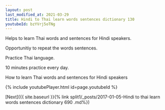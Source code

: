 ```yaml
---
layout: post
last_modified_at: 2021-03-29
title: Hindi to Thai learn words sentences dictionary 130 
youtubeId: bzYVrj5oTNg
---
```

 
 
Helps to learn Thai words and sentences for Hindi speakers.

Opportunitiy to repeat the words sentences. 

Practice Thai language. 
 
10 minutes practice every day. 
 
How to learn Thai words and sentences for Hindi speakers 
 
{% include youtubePlayer.html id=page.youtubeId %}
 
 
[Next]({{ site.baseurl }}{% link  split1/_posts/2017-01-05-Hindi to thai learn words sentences dictionary 690 .md%})
 
